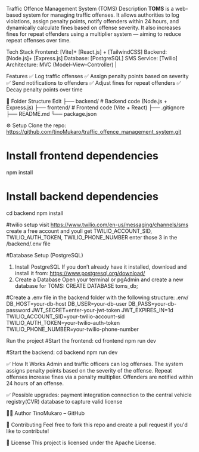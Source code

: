 Traffic Offence Management System (TOMS)
Description
**TOMS** is a web-based system for managing traffic offenses. 
It allows authorities to log violations, assign penalty points, notify offenders within 24 hours, and dynamically calculate fines based on offense severity.
It also increases fines for repeat offenders using a multiplier system — aiming to reduce repeat offenses over time.


Tech Stack
Frontend: [Vite]+ [React.js] + [TailwindCSS]
Backend: [Node.js]+ [Express.js]
Database: [PostgreSQL]
SMS Service: [Twilio]
Architecture: MVC (Model–View–Controller) |

Features
✅ Log traffic offenses
✅ Assign penalty points based on severity
✅ Send notifications to offenders
✅ Adjust fines for repeat offenders
✅ Decay penalty points over time

📂 Folder Structure
Edit
├── backend/        # Backend code (Node.js + Express.js)
├── frontend/       # Frontend code (Vite + React)
├── .gitignore
├── README.md
└── package.json

⚙️ Setup
Clone the repo: https://github.com/tinoMukaro/traffic_offence_management_system.git

# Install frontend dependencies
npm install

# Install backend dependencies
cd backend
npm install

#twilio setup
visit https://www.twilio.com/en-us/messaging/channels/sms
create a free account and youll get TWILIO_ACCOUNT_SID, TWILIO_AUTH_TOKEN, TWILIO_PHONE_NUMBER
enter those 3 in the /backend/.env file

#Database Setup (PostgreSQL)
1. Install PostgreSQL
If you don’t already have it installed, download and install it from:
https://www.postgresql.org/download/
2. Create a Database
Open your terminal or pgAdmin and create a new database for TOMS:
CREATE DATABASE toms_db;


#Create a .env file in the backend folder with the following structure:
.env/
DB_HOST=your-db-host
DB_USER=your-db-user
DB_PASS=your-db-password
JWT_SECRET=enter-your-jwt-token
JWT_EXPIRES_IN=1d
TWILIO_ACCOUNT_SID=your-twilio-account-sid
TWILIO_AUTH_TOKEN=your-twilio-auth-token
TWILIO_PHONE_NUMBER=your-twilio-phone-number


Run the project
#Start the frontend:
cd frontend
npm run dev

#Start the backend:
cd backend
npm run dev

✅ How It Works
Admin and traffic officers can log offenses.
The system assigns penalty points based on the severity of the offense.
Repeat offenses increase fines via a penalty multiplier.
Offenders are notified within 24 hours of an offense.

✅ Possible upgrades:
payment integration
connection to the central vehicle registry(CVR) database to capture valid license

👨‍💻 Author
TinoMukaro – GitHub

🌟 Contributing
Feel free to fork this repo and create a pull request if you'd like to contribute!

📄 License
This project is licensed under the Apache License.

